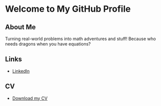 # Welcome to My GitHub Profile

## About Me
Turning real-world problems into math adventures and stuff! Because who needs dragons when you have equations?

## Links
- [LinkedIn](https://www.linkedin.com/in/godfrey-tshehla-10216a104/)

## CV
- [Download my CV](https://www.example.com/mycv.pdf)

